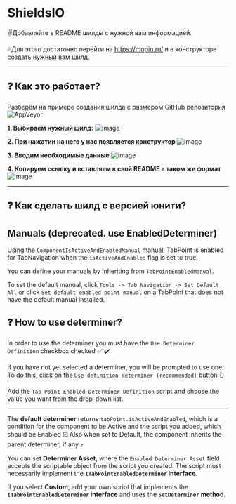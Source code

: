 # ShieldsIO

:v:Добавляйте в README шилды с нужной вам информацией.

:sweat_drops:Для этого достаточно перейти на https://mopin.ru/ и в конструкторе создать нужный вам шилд.

_______________

## :question: Как это работает? 

Разберём на примере создания шилда с размером GitHub репозитория ![AppVeyor](https://mopin.ru:/github/repo-size/Lizer-flesh/LazerMachine?logo=S)



**1. Выбираем нужный шилд:**
![image](https://user-images.githubusercontent.com/60391056/151194525-e104de30-e9ec-4f00-8a47-66f74f2e579d.png)

**2. При нажатии на него у нас появляется конструктор** 
![image](https://user-images.githubusercontent.com/60391056/151198295-710ba546-2ca1-45e0-9a4e-f15fda68036f.png)

**3. Вводим необходимые данные**
![image](https://user-images.githubusercontent.com/60391056/153894656-43cf845d-2847-4edc-a3d7-f13785f734f5.png)

**4. Копируем ссылку и вставляем в свой README в таком же формат**
![image](https://user-images.githubusercontent.com/60391056/153895847-0516dfc3-c372-4b03-989b-e967b737f0f3.png)

__________________

## :question: Как сделать шилд с версией юнити?


## Manuals (deprecated. use EnabledDeterminer)
Using the `ComponentIsActiveAndEnabledManual` manual, TabPoint is enabled for TabNavigation when the `isActiveAndEnabled` flag is set to true. 

You can define your manuals by inheriting from `TabPointEnabledManual`.

To set the default manual, click `Tools -> Tab Navigation -> Set Default All` or click `Set default enabled point manual` on a TabPoint that does not have the default manual installed.

## :question: How to use determiner?
In order to use the determiner you must have the `Use Determiner Definition` checkbox checked :white_check_mark: :heavy_check_mark:

If you have not yet selected a determiner, you will be prompted to use one. To do this, click on the `Use definition determiner (recommended)` button :point_up_2:

Add the `Tab Point Enabled Determiner Definition` script and choose the value you want from the drop-down list.
__________________

The **default determiner** returns `tabPoint.isActiveAndEnabled`, which is a condition for the component to be Active and the script you added, which should be Enabled :ballot_box_with_check:
Also when set to Default, the component inherits the parent determiner, if any  :arrow_heading_up:

You can set **Determiner Asset**, where the `Enabled Determiner Asset` field accepts the scriptable object from the script you created.
The script must necessarily implement the **`ITabPointEnabledDeterminer` interface**.

If you select **Custom**, add your own script that implements the **`ITabPointEnabledDeterminer` interface** and uses the **`SetDeterminer` method**.


